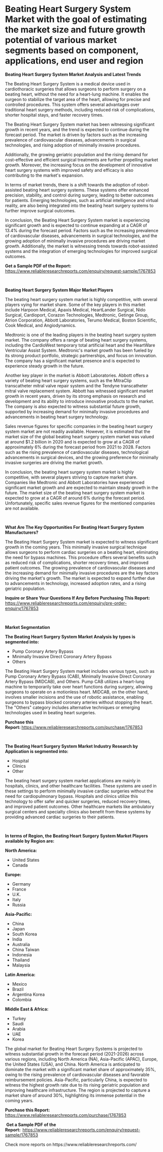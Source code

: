 <p><h1>Beating Heart Surgery System Market with the goal of estimating the market size and future growth potential of various market segments based on component, applications, end user and region</h1></p><p><strong>Beating Heart Surgery System Market Analysis and Latest Trends</strong></p>
<p><p>The Beating Heart Surgery System is a medical device used in cardiothoracic surgeries that allows surgeons to perform surgery on a beating heart, without the need for a heart-lung machine. It enables the surgeon to stabilize the target area of the heart, allowing for precise and controlled procedures. This system offers several advantages over traditional heart surgery methods, including reduced risk of complications, shorter hospital stays, and faster recovery times.</p><p>The Beating Heart Surgery System market has been witnessing significant growth in recent years, and the trend is expected to continue during the forecast period. The market is driven by factors such as the increasing prevalence of cardiovascular diseases, advancements in surgical technologies, and rising adoption of minimally invasive procedures.</p><p>Additionally, the growing geriatric population and the rising demand for cost-effective and efficient surgical treatments are further propelling market growth. Moreover, the increasing focus on the development of innovative heart surgery systems with improved safety and efficacy is also contributing to the market's expansion.</p><p>In terms of market trends, there is a shift towards the adoption of robot-assisted beating heart surgery systems. These systems offer enhanced precision, stability, and control during surgery, leading to better outcomes for patients. Emerging technologies, such as artificial intelligence and virtual reality, are also being integrated into the beating heart surgery systems to further improve surgical outcomes.</p><p>In conclusion, the Beating Heart Surgery System market is experiencing significant growth and is expected to continue expanding at a CAGR of 13.4% during the forecast period. Factors such as the increasing prevalence of cardiovascular diseases, advancements in surgical technologies, and the growing adoption of minimally invasive procedures are driving market growth. Additionally, the market is witnessing trends towards robot-assisted systems and the integration of emerging technologies for improved surgical outcomes.</p></p>
<p><strong>Get a Sample PDF of the Report:&nbsp;</strong> <a href="https://www.reliableresearchreports.com/enquiry/request-sample/1767853">https://www.reliableresearchreports.com/enquiry/request-sample/1767853</a></p>
<p>&nbsp;</p>
<p><strong>Beating Heart Surgery System Major Market Players</strong></p>
<p><p>The beating heart surgery system market is highly competitive, with several players vying for market share. Some of the key players in this market include Harpoon Medical, Apaxis Medical, HeartLander Surgical, Nido Surgical, Cardioport, Corazon Technologies, Medtronic, Getinge Group, Atrion Corporation, Abbott Laboratories, Terumo Medical, Boston Scientific, Cook Medical, and Angiodynamics. </p><p>Medtronic is one of the leading players in the beating heart surgery system market. The company offers a range of beating heart surgery systems, including the CardioWest temporary total artificial heart and the HeartWare Ventricular Assist System. Medtronic's market growth has been fueled by its strong product portfolio, strategic partnerships, and focus on innovation. The company has a significant market presence and is expected to experience steady growth in the future.</p><p>Another key player in the market is Abbott Laboratories. Abbott offers a variety of beating heart surgery systems, such as the MitraClip transcatheter mitral valve repair system and the Tendyne transcatheter mitral valve replacement system. Abbott has witnessed significant market growth in recent years, driven by its strong emphasis on research and development and its ability to introduce innovative products to the market. The company is also expected to witness substantial future growth, supported by increasing demand for minimally invasive procedures and advancements in beating heart surgery technology.</p><p>Sales revenue figures for specific companies in the beating heart surgery system market are not readily available. However, it is estimated that the market size of the global beating heart surgery system market was valued at around $1.2 billion in 2020 and is expected to grow at a CAGR of approximately 6% during the forecast period from 2021 to 2028. Factors such as the rising prevalence of cardiovascular diseases, technological advancements in surgical devices, and the growing preference for minimally invasive surgeries are driving the market growth.</p><p>In conclusion, the beating heart surgery system market is highly competitive, with several players striving to capture market share. Companies like Medtronic and Abbott Laboratories have experienced significant market growth and are expected to maintain steady growth in the future. The market size of the beating heart surgery system market is expected to grow at a CAGR of around 6% during the forecast period. Unfortunately, specific sales revenue figures for the mentioned companies are not available.</p></p>
<p>&nbsp;</p>
<p><strong>What Are The Key Opportunities For Beating Heart Surgery System Manufacturers?</strong></p>
<p><p>The Beating Heart Surgery System market is expected to witness significant growth in the coming years. This minimally invasive surgical technique allows surgeons to perform cardiac surgeries on a beating heart, eliminating the need for bypass machines. This procedure offers several benefits such as reduced risk of complications, shorter recovery times, and improved patient outcomes. The growing prevalence of cardiovascular diseases and the increasing demand for minimally invasive procedures are the key factors driving the market's growth. The market is expected to expand further due to advancements in technology, increased adoption rates, and a rising geriatric population.</p></p>
<p><strong>Inquire or Share Your Questions If Any Before Purchasing This Report:</strong> <a href="https://www.reliableresearchreports.com/enquiry/pre-order-enquiry/1767853">https://www.reliableresearchreports.com/enquiry/pre-order-enquiry/1767853</a></p>
<p>&nbsp;</p>
<p><strong>Market Segmentation</strong></p>
<p><strong>The Beating Heart Surgery System Market Analysis by types is segmented into:</strong></p>
<p><ul><li>Pump Coronary Artery Bypass</li><li>Minimally Invasive Direct Coronary Artery Bypass</li><li>Others</li></ul></p>
<p><p>The Beating Heart Surgery System market includes various types, such as Pump Coronary Artery Bypass (CAB), Minimally Invasive Direct Coronary Artery Bypass (MIDCAB), and Others. Pump CAB utilizes a heart-lung machine to temporarily take over heart functions during surgery, allowing surgeons to operate on a motionless heart. MIDCAB, on the other hand, involves smaller incisions and the use of robotic assistance, enabling surgeons to bypass blocked coronary arteries without stopping the heart. The "Others" category includes alternative techniques or emerging technologies used in beating heart surgeries.</p></p>
<p><strong>Purchase this Report:&nbsp;</strong><a href="https://www.reliableresearchreports.com/purchase/1767853">https://www.reliableresearchreports.com/purchase/1767853</a></p>
<p>&nbsp;</p>
<p><strong>The Beating Heart Surgery System Market Industry Research by Application is segmented into:</strong></p>
<p><ul><li>Hospital</li><li>Clinics</li><li>Other</li></ul></p>
<p><p>The beating heart surgery system market applications are mainly in hospitals, clinics, and other healthcare facilities. These systems are used in these settings to perform minimally invasive cardiac surgeries without the need for cardiopulmonary bypass. Hospitals and clinics utilize this technology to offer safer and quicker surgeries, reduced recovery times, and improved patient outcomes. Other healthcare markets like ambulatory surgical centers and specialty clinics also benefit from these systems by providing advanced cardiac surgeries to their patients.</p></p>
<p>&nbsp;</p>
<p><strong>In terms of Region, the Beating Heart Surgery System Market Players available by Region are:</strong></p>
<p>
    <p> <strong> North America: </strong>
        <ul>
            <li>United States</li>
            <li>Canada</li>
        </ul>
        </p> 
    <p> <strong> Europe: </strong>
        <ul>
            <li>Germany</li>
            <li>France</li>
            <li>U.K.</li>
            <li>Italy</li>
            <li>Russia</li>
        </ul>
        </p> 
    <p> <strong> Asia-Pacific: </strong>
        <ul>
            <li>China</li>
            <li>Japan</li>
            <li>South Korea</li>
            <li>India</li>
            <li>Australia</li>
            <li>China Taiwan</li>
            <li>Indonesia</li>
            <li>Thailand</li>
            <li>Malaysia</li>
        </ul>
        </p> 
    <p> <strong> Latin America: </strong>
        <ul>
            <li>Mexico</li>
            <li>Brazil</li>
            <li>Argentina Korea</li>
            <li>Colombia</li>
        </ul>
        </p> 
    <p> <strong> Middle East & Africa: </strong>
        <ul>
            <li>Turkey</li>
            <li>Saudi</li>
            <li>Arabia</li>
            <li>UAE</li>
            <li>Korea</li>
        </ul>
    </p>
    </p>
<p><p>The global market for Beating Heart Surgery Systems is projected to witness substantial growth in the forecast period (2021-2026) across various regions, including North America (NA), Asia-Pacific (APAC), Europe, the United States (USA), and China. North America is anticipated to dominate the market with a significant market share of approximately 35%, owing to the rising prevalence of cardiovascular diseases and favorable reimbursement policies. Asia-Pacific, particularly China, is expected to witness the highest growth rate due to its rising geriatric population and improving healthcare infrastructure. The region is projected to capture a market share of around 30%, highlighting its immense potential in the coming years.</p></p>
<p><strong>Purchase this Report: </strong><a href="https://www.reliableresearchreports.com/purchase/1767853">https://www.reliableresearchreports.com/purchase/1767853</a></p>
<p>&nbsp;<strong>Get a Sample PDF of the Report:&nbsp;&nbsp;</strong><a href="https://www.reliableresearchreports.com/enquiry/request-sample/1767853">https://www.reliableresearchreports.com/enquiry/request-sample/1767853</a></p>
<p><strong></strong></p>
<p>Check more reports on https://www.reliableresearchreports.com/</p>